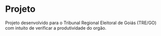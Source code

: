 # Projeto
Projeto desenvolvido para o Tribunal Regional Eleitoral de Goiás (TRE/GO) com intuito de verificar a produtividade do orgão.
